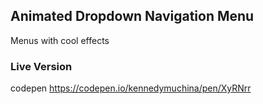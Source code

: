 ## Animated Dropdown Navigation Menu
Menus with cool effects

### Live Version
codepen https://codepen.io/kennedymuchina/pen/XyRNrr
